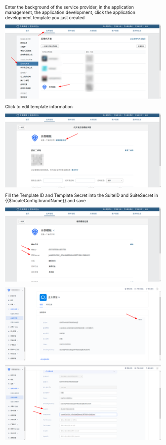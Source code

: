 <IntegrationDetailCard title="Fill in the information of the development application template">

Enter the background of the service provider, in the application management, the application development, click the application development template you just created

![image-20220218200716504](./images/image-20220218200716504.png)

Click to edit template information

![image-20220218200956785](./images/image-20220218200956785.png)

Fill the Template ID and Template Secret into the SuiteID and SuiteSecret in {{$localeConfig.brandName}} and save

![image-20220218201035743](./images/image-20220218201035743.png)

![image-20220218201132287](./images/image-20220218201132287.png)

![image-20220218201234714](./images/image-20220218201234714.png)

</IntegrationDetailCard>
